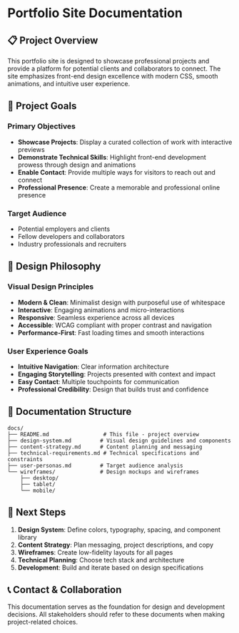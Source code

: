 # Portfolio Site Documentation

## 📋 Project Overview

This portfolio site is designed to showcase professional projects and provide a platform for potential clients and collaborators to connect. The site emphasizes front-end design excellence with modern CSS, smooth animations, and intuitive user experience.

## 🎯 Project Goals

### Primary Objectives
- **Showcase Projects**: Display a curated collection of work with interactive previews
- **Demonstrate Technical Skills**: Highlight front-end development prowess through design and animations
- **Enable Contact**: Provide multiple ways for visitors to reach out and connect
- **Professional Presence**: Create a memorable and professional online presence

### Target Audience
- Potential employers and clients
- Fellow developers and collaborators
- Industry professionals and recruiters

## 🎨 Design Philosophy

### Visual Design Principles
- **Modern & Clean**: Minimalist design with purposeful use of whitespace
- **Interactive**: Engaging animations and micro-interactions
- **Responsive**: Seamless experience across all devices
- **Accessible**: WCAG compliant with proper contrast and navigation
- **Performance-First**: Fast loading times and smooth interactions

### User Experience Goals
- **Intuitive Navigation**: Clear information architecture
- **Engaging Storytelling**: Projects presented with context and impact
- **Easy Contact**: Multiple touchpoints for communication
- **Professional Credibility**: Design that builds trust and confidence

## 📁 Documentation Structure

```
docs/
├── README.md                 # This file - project overview
├── design-system.md         # Visual design guidelines and components
├── content-strategy.md      # Content planning and messaging
├── technical-requirements.md # Technical specifications and constraints
├── user-personas.md         # Target audience analysis
└── wireframes/              # Design mockups and wireframes
    ├── desktop/
    ├── tablet/
    └── mobile/
```

## 🚀 Next Steps

1. **Design System**: Define colors, typography, spacing, and component library
2. **Content Strategy**: Plan messaging, project descriptions, and copy
3. **Wireframes**: Create low-fidelity layouts for all pages
4. **Technical Planning**: Choose tech stack and architecture
5. **Development**: Build and iterate based on design specifications

## 📞 Contact & Collaboration

This documentation serves as the foundation for design and development decisions. All stakeholders should refer to these documents when making project-related choices.